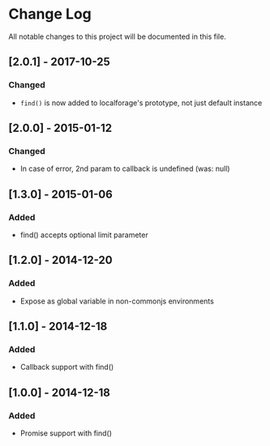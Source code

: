 # Change Log

All notable changes to this project will be documented in this file.

## [2.0.1] - 2017-10-25
### Changed

- `find()` is now added to localforage's prototype, not just default instance

## [2.0.0] - 2015-01-12
### Changed

- In case of error, 2nd param to callback is undefined (was: null)

## [1.3.0] - 2015-01-06
### Added

- find() accepts optional limit parameter

## [1.2.0] - 2014-12-20
### Added

- Expose as global variable in non-commonjs environments

## [1.1.0] - 2014-12-18
### Added

- Callback support with find()

## [1.0.0] - 2014-12-18
### Added

- Promise support with find()
